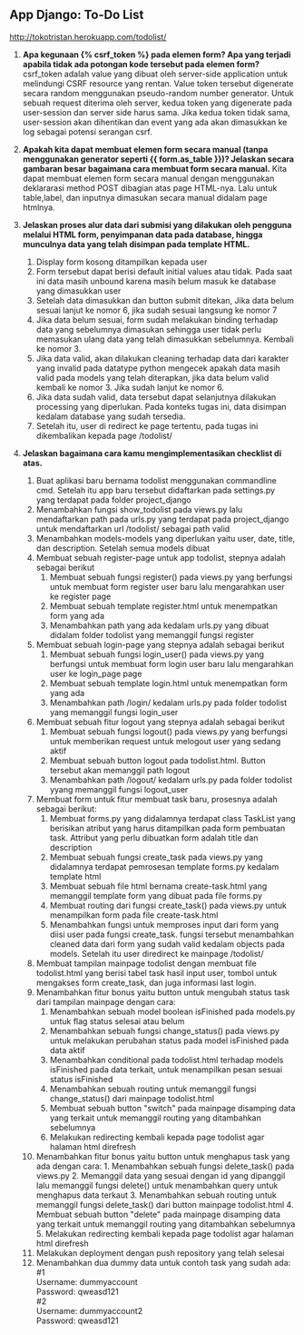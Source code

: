 ## App Django: To-Do List
http://tokotristan.herokuapp.com/todolist/


1. **Apa kegunaan {% csrf_token %} pada elemen form? Apa yang terjadi apabila tidak ada potongan kode tersebut pada elemen form?**
csrf_token adalah value yang dibuat oleh server-side application untuk melindungi CSRF resource yang rentan. Value token tersebut digenerate secara random menggunakan pseudo-random number generator. Untuk sebuah request diterima oleh server, kedua token yang digenerate pada user-session dan server side harus sama. Jika kedua token tidak sama, user-session akan dihentikan dan event yang ada akan dimasukkan ke log sebagai potensi serangan csrf. 

2. **Apakah kita dapat membuat elemen form secara manual (tanpa menggunakan generator seperti {{ form.as_table }})? Jelaskan secara gambaran besar bagaimana cara membuat form secara manual.**
Kita dapat membuat elemen form secara manual dengan menggunakan deklararasi method POST dibagian atas page HTML-nya. Lalu untuk table,label, dan inputnya dimasukan secara manual didalam page htmlnya.

3. **Jelaskan proses alur data dari submisi yang dilakukan oleh pengguna melalui HTML form, penyimpanan data pada database, hingga munculnya data yang telah disimpan pada template HTML.**
    1. Display form kosong ditampilkan kepada user
    2. Form tersebut dapat berisi default initial values atau tidak. Pada saat ini data masih unbound karena masih belum masuk ke database yang dimasukkan user
    3. Setelah data dimasukkan dan button submit ditekan, Jika data belum sesuai lanjut ke nomor 6, jika sudah sesuai langsung ke nomor 7
    4. Jika data belum sesuai, form sudah melakukan binding terhadap data yang sebelumnya dimasukan sehingga user tidak perlu memasukan ulang data yang telah dimasukkan sebelumnya. Kembali ke nomor 3.
    5. Jika data valid, akan dilakukan cleaning terhadap data dari karakter yang invalid pada datatype python mengecek apakah data masih valid pada models yang telah diterapkan, jika data belum valid kembali ke nomor 3. Jika sudah lanjut ke nomor 6.
    6. Jika data sudah valid, data tersebut dapat selanjutnya dilakukan processing yang diperlukan. Pada konteks tugas ini, data disimpan kedalam database yang sudah tersedia.
    7. Setelah itu, user di redirect ke page tertentu, pada tugas ini dikembalikan kepada page /todolist/

4. **Jelaskan bagaimana cara kamu mengimplementasikan checklist di atas.**
    1. Buat aplikasi baru bernama todolist menggunakan commandline cmd. Setelah itu app baru tersebut didaftarkan pada settings.py yang terdapat pada folder project_django
    2. Menambahkan fungsi show_todolist pada views.py lalu mendaftarkan path pada urls.py yang terdapat pada project_django untuk mendaftarkan url /todolist/ sebagai path valid
    3. Menambahkan models-models yang diperlukan yaitu user, date, title, dan description. Setelah semua models dibuat
    4. Membuat sebuah register-page untuk app todolist, stepnya adalah sebagai berikut
        1. Membuat sebuah fungsi register() pada views.py yang berfungsi untuk membuat form register user baru lalu mengarahkan user ke register page
        2. Membuat sebuah template register.html untuk menempatkan form yang ada
        3. Menambahkan path yang ada kedalam urls.py yang dibuat didalam folder todolist yang memanggil fungsi register
    5. Membuat sebuah login-page yang stepnya adalah sebagai berikut
        1. Membuat sebuah fungsi login_user() pada views.py yang berfungsi untuk membuat form login user baru lalu mengarahkan user ke login_page page
        2. Membuat sebuah template login.html untuk menempatkan form yang ada
        3. Menambahkan path /login/ kedalam urls.py pada folder todolist yang memanggil fungsi login_user
    6. Membuat sebuah fitur logout yang stepnya adalah sebagai berikut
        1. Membuat sebuah fungsi logout() pada views.py yang berfungsi untuk memberikan request untuk melogout user yang sedang aktif
        2. Membuat sebuah button logout pada todolist.html. Button tersebut akan memanggil path logout
        3. Menambahkan path /logout/ kedalam urls.py pada folder todolist yyang memanggil fungsi logout_user
    7. Membuat form untuk fitur membuat task baru, prosesnya adalah sebagai berikut:
        1. Membuat forms.py yang didalamnya terdapat class TaskList yang berisikan atribut yang harus ditampilkan pada form pembuatan task. Attribut yang perlu dibuatkan form adalah title dan description
        2. Membuat sebuah fungsi create_task pada views.py yang didalamnya terdapat pemrosesan template forms.py kedalam template html
        3. Membuat sebuah file html bernama create-task.html yang memanggil template form yang dibuat pada file forms.py
        4. Membuat routing dari fungsi create_task() pada views.py untuk menampilkan form pada file create-task.html
        5. Menambahkan fungsi untuk memproses input dari form yang diisi user pada fungsi create_task. fungsi tersebut menambahkan cleaned data dari form yang sudah valid kedalam objects pada models. Setelah itu user diredirect ke mainpage /todolist/
    8. Membuat tampilan mainpage todolist dengan membuat file todolist.html yang berisi tabel task hasil input user, tombol untuk mengakses form create_task, dan juga informasi last login.
    9. Menambahkan fitur bonus yaitu button untuk mengubah status task dari tampilan mainpage dengan cara:
        1. Menambahkan sebuah model boolean isFinished pada models.py untuk flag status selesai atau belum
        2. Menambahkan sebuah fungsi change_status() pada views.py untuk melakukan perubahan status pada model isFinished pada data aktif
        3. Menambahkan conditional pada todolist.html terhadap models isFinished pada data terkait, untuk menampilkan pesan sesuai status isFinished
        4. Menambahkan sebuah routing untuk memanggil fungsi change_status() dari mainpage todolist.html
        5. Membuat sebuah button "switch" pada mainpage disamping data yang terkait untuk memanggil routing yang ditambahkan sebelumnya
        6. Melakukan redirecting kembali kepada page todolist agar halaman html direfresh
    10.  Menambahkan fitur bonus yaitu button untuk menghapus task yang ada dengan cara:
        1. Menambahkan sebuah fungsi delete_task() pada views.py 
        2. Memanggil data yang sesuai dengan id yang dipanggil lalu memanggil fungsi delete() untuk menambahkan query untuk menghapus data terkaut
        3. Menambahkan sebuah routing untuk memanggil fungsi delete_task() dari button mainpage todolist.html
        4. Membuat sebuah button "delete" pada mainpage disamping data yang terkait untuk memanggil routing yang ditambahkan sebelumnya
        5. Melakukan redirecting kembali kepada page todolist agar halaman html direfresh
    11. Melakukan deployment dengan push repository yang telah selesai
    12. Menambahkan dua dummy data untuk contoh task yang sudah ada:\
    #1\
    Username: dummyaccount\
    Password: qweasd121\
    #2\
    Username: dummyaccount2\
    Password: qweasd121